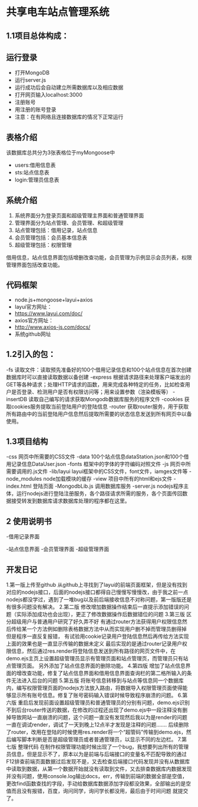 # 共享电车站点管理系统 
## 1.1项目总体构成：
 ## 运行登录
- 打开MongoDB
- 运行server.js
- 运行成功后会自动建立所需数据库以及相应数据
- 打开网页输入localhost:3000
- 注册账号
- 用注册的账号登录
- 注意：在有网络且连接数据库的情况下正常运行

 ## 表格介绍
该数据库总共分为3张表格位于myMongoose中
- users:借用信息表
- sts:站点信息表
- login:管理员信息表

 ## 系统介绍
1. 系统界面分为登录页面和超级管理主界面和普通管理界面
2. 管理界面分为站点管理、会员管理、和超级管理
3. 站点管理包括：借用记录，站点信息
4. 会员管理包括：会员基本信息表
5. 超级管理包括：权限管理

借用信息，站点信息界面包括增删改查功能，会员管理为示例显示会员列表，权限管理界面包括改查功能。

 ## 代码框架
- node.js+mongoose+layui+axios
- layui官方网址：
- https://www.layui.com/doc/
- axios官方网址：
- http://www.axios-js.com/docs/
- 系统github网址
## 1.2引入的包：
-fs 读取文件：读取预先准备好的100个借用记录信息和100个站点信息在首次创建数据库时可以直接读取数据以备创建
-express 根据请求路径来处理客户端发出的GET等各种请求；处理HTTP请求的函数，用来完成各种特定的任务，比如检查用户是否登录、检测用户是否有权限访问等；用来设置参数（渲染模板等）
-insertDB 读取自己编写的请求获取Mongodb数据库服务的程序文件
-cookies 获取cookies服务提取当前登陆用户的登陆信息
-router 获取router服务，用于获取所有路由中的当前登陆用户信息然后提取所需要的状态信息发送到所有网页中以备使用。
## 1.3项目结构
-css 网页中所需要的CSS文件
-data 100个站点信息dataStation.json和100个借用记录信息DataUser.json
-fonts 框架中的字体的字符编码对照文件
-js 网页中所需要调用的.js文件
-lib/layui layui框架中的CSS文件，font文件，iamges文件等
-node_modules node加载模块的缓存
-view 项目中所有的html和ejs文件
-index.html 登陆页面
-MongodbLib.js 调用数据库服务
-server.js nodejs程序主体，运行nodejs进行登陆注册服务，各个路径请求所需的服务，各个页面传回数据接受转发到数据库请求数据库处理的程序都在这里。
## 2 使用说明书
-借用记录界面

-站点信息界面
-会员管理界面
-超级管理界面
## 开发日记
1.第一版上传至github 从github上寻找到了layui的前端页面框架，但是没有找到对应的nodejs接口，后面的nodejs接口都得自己慢慢写慢慢改，由于我之前一点nodejs都没学过，遇到了一堆bug以及前后端接收信息不对称问题，第一版版还是有很多问题没有解决。
2.第二版 修改增加数据操作结束后一直提示添加错误的问题（实际添加成功也会出现），更正了修改数据操作后数据错位的问题
3.第三版 区分超级用户与普通用户研究了好久弄不好  有通过router方法获得用户权限信息然后传给某一个方法例如删除表格数据方法中从而实现用户删不掉而管理员删得掉 但是程序一直反复报错，
有试验用cookie记录用户登陆信息然后再传给方法实现上面的效果也是一直显示传输的数据未定义 最后实现的是通过router记录用户权限信息，然后通过res.render将登陆信息发送到所有路径的网页文件中，在demo.ejs主页上设置超级管理员显示有管理页面和站点管理页，而管理员只有站点管理页面。 另外添加了站点信息界面的删除功能。
4.第四版 增加了站点信息界面的增改查功能，修复了站点信息界面和借用信息界面查询栏的第二格所输入的条件无法进入后台的问题
5.第五版 将账号信息转移到与站点等信息同一个数据库内，编写权限管理页面的nodejs方法放入路由，将数据导入权限管理页面使得能够显示所有账号信息。修复了账号密码输入错误时候导致程序崩溃的问题。
6.第六版 重启后发现前面设置超级管理员和普通管理员的分别有问题，demo.ejs识别不到后台router传送的数据，在修改的过程还出现了demo.ejs中一段注释没有删掉导致网站一直崩溃的问题，这个问题一直没有发现然后我以为是render的问题一直在调试render，调试了一天到晚上12点半才发现是注释的问题....... 后续删除了router，改用在登陆的时候使用res.render将一个“超管码”传输到demo.ejs，然后编写脚本判断是否是超级管理员或者普通管理员，以显示不同的左边栏。
7.第七版 整理代码 在制作权限管理功能时候出现了一个bug，我想要列出所有的管理员信息，但是显示不了，原本以为是前端与后端接口的变量名不匹配导致的通过F12排查前端页面数据过后发现不是，又去检查后端接口代码发现并没有从数据库中读取到数据，从第一个数据开始就没有读取到文件，又去排查数据库内数据发现并没有问题，使用console.log输出docs，err，传输到前端的数据全部是空值，更改find函数查找的字段，手动给数据库数据添加字段都没效果，全部输出的是空值而且没有报错，百度，询问同学，询问学长都没用，最后由于时间问题 就提交了。